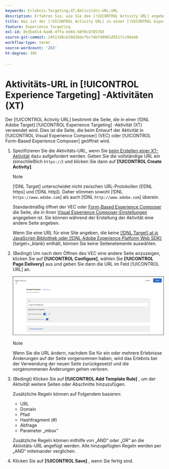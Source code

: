 ```yaml
---
keywords: Erlebnis-Targeting;XT;Aktivitäts-URL;URL
description: Erfahren Sie, wie Sie den [!UICONTROL Activity URL] angeben, der die Seite bestimmt, die beim Test verwendet wird und beim Entwurf der [!UICONTROL Experience Targeting] -Aktivität mit  [!DNL Adobe Target] geöffnet wird.
title: Was ist der [!UICONTROL Activity URL] in einer [!UICONTROL Experience Targeting] (XT)-Aktivität?
feature: Experience Targeting
exl-id: 8e3be814-6ad6-4ffa-be8d-68f0cb7857b5
source-git-commit: 24513d8cb39d38dcfbc74bf40961d5517cc90a4b
workflow-type: tm+mt
source-wordcount: '263'
ht-degree: 39%

---
```


# Aktivitäts-URL in [!UICONTROL Experience Targeting] -Aktivitäten (XT)

Der [!UICONTROL Activity URL] bestimmt die Seite, die in einer [!DNL Adobe Target] [!UICONTROL Experience Targeting] -Aktivität (XT) verwendet wird. Dies ist die Seite, die beim Entwurf der Aktivität in [!UICONTROL Visual Experience Composer] (VEC) oder [!UICONTROL Form-Based Experience Composer] geöffnet wird.

1. Spezifizieren Sie die Aktivitäts-URL, wenn Sie [beim Erstellen einer XT-Aktivität](/help/main/c-activities/t-experience-target/t-xt-create/xt-create.md) dazu aufgefordert werden. Geben Sie die vollständige URL ein (einschließlich `https://`) und klicken Sie dann auf **[!UICONTROL Create Activity]**.

   >[!NOTE]
   >
   >[!DNL Target] unterscheidet nicht zwischen URL-Protokollen ([!DNL https] und [!DNL http]). Daher stimmen sowohl [!DNL `https://www.adobe.com`] als auch [!DNL `http://www.adobe.com`] überein.
   >
   >Standardmäßig öffnet der VEC oder [Form-Based Experience Composer](/help/main/c-experiences/form-experience-composer.md) die Seite, die in Ihren [Visual Experience Composer-Einstellungen](/help/main/administrating-target/visual-experience-composer-set-up.md) angegeben ist. Sie können während der Erstellung der Aktivität eine andere Seite angeben.
   >
   >Wenn Sie eine URL für eine Site angeben, die keine [[!DNL Target] at.js JavaScript-Bibliothek oder  [!DNL Adobe Experience Platform Web SDK]](https://experienceleague.adobe.com/docs/target-dev/developer/client-side/overview.html){target=_blank} enthält, können Sie keine Seitenelemente auswählen.

1. (Bedingt) Um nach dem Öffnen des VEC eine andere Seite anzuzeigen, klicken Sie auf **[!UICONTROL Configure]**, wählen Sie **[!UICONTROL Page Delivery]** aus und geben Sie dann die URL im Feld [!UICONTROL URL] an.

   ![Dialogfeld „Seitenbereitstellung“](/help/main/c-activities/t-experience-target/t-xt-create/assets/url-config-new.png)

   >[!NOTE]
   >
   >Wenn Sie die URL ändern, nachdem Sie für ein oder mehrere Erlebnisse Änderungen auf der Seite vorgenommen haben, wird das Erlebnis bei der Verwendung der neuen Seite zurückgesetzt und die vorgenommenen Änderungen gehen verloren.

1. (Bedingt) Klicken Sie auf **[!UICONTROL Add Template Rule]** , um der Aktivität weitere Seiten oder Abschnitte hinzuzufügen.

   Zusätzliche Regeln können auf Folgendem basieren:

   * URL
   * Domain
   * Pfad
   * Hashfragment (#)
   * Abfrage
   * Parameter „mbox“

   Zusätzliche Regeln können mithilfe von „AND“ oder „OR“ an die Aktivitäts-URL angefügt werden. Alle hinzugefügten Regeln werden per „AND“ miteinander verglichen.

1. Klicken Sie auf **[!UICONTROL Save]** , wenn Sie fertig sind.
